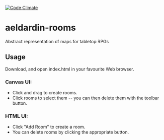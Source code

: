 [![Code Climate](https://codeclimate.com/github/isikyus/aeldardin-rooms/badges/gpa.svg)](https://codeclimate.com/github/isikyus/aeldardin-rooms)

# aeldardin-rooms
Abstract representation of maps for tabletop RPGs

## Usage

Download, and open index.html in your favourite Web browser.

### Canvas UI:

* Click and drag to create rooms.
* Click rooms to select them -- you can then delete them with the toolbar button.

### HTML UI:

* Click "Add Room" to create a room.
* You can delete rooms by clicking the appropriate button.
